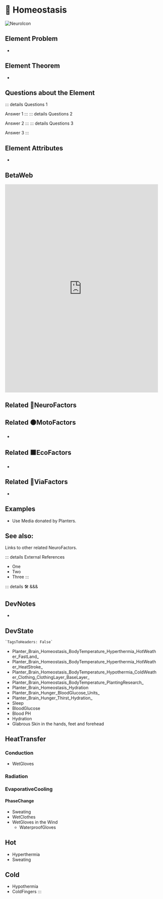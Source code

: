 
# 💜 <neuro>Homeostasis</neuro>

![NeuroIcon](/Neuro/Neuro_Icon.png)

## Element Problem

-

## Element Theorem

-

## Questions about the Element

::: details Questions 1

Answer 1
:::
::: details Questions 2

Answer 2
:::
::: details Questions 3

Answer 3
:::

## Element Attributes

-

## BetaWeb

<iframe
    width="100%"
    height="684"
    frameborder="0"
    src="https://observablehq.com/embed/@d3/force-directed-graph/2?cells=chart"
></iframe>

## Related 💜<neuro>NeuroFactors</neuro>

## Related 🟠<moto>MotoFactors</moto>

-

## Related 🟩<eco>EcoFactors</eco>

-

## Related 🔻<via>ViaFactors</via>

-

## Examples

- Use Media donated by Planters.

## See also:

Links to other related NeuroFactors.

::: details External References

- One
- Two
- Three
:::

::: details 🛠 <dev>&&&</dev>

## DevNotes

-

## DevState

```py
`TagsToHeaders: False`
```

- Planter_Brain_Homeostasis_BodyTemperature_Hyperthermia_HotWeather_FastLand_
- Planter_Brain_Homeostasis_BodyTemperature_Hyperthermia_HotWeather_HeatStroke_
- Planter_Brain_Homeostasis_BodyTemperature_Hypothermia_ColdWeather_Clothing_ClothingLayer_BaseLayer_
- Planter_Brain_Homeostasis_BodyTemperature_PlantingResearch_
- Planter_Brain_Homeostasis_Hydration
- Planter_Brain_Hunger_BloodGlucose_Units_
- Planter_Brain_Hunger_Thirst_Hydration_
- Sleep
- BloodGlucose
- Blood PH
- Hydration
- Glabrous Skin in the hands, feet and forehead

## HeatTransfer

### Conduction

- WetGloves

### Radiation

### EvaporativeCooling

#### PhaseChange

- Sweating
- WetClothes
- WetGloves in the Wind
    - WaterproofGloves

## Hot

- Hyperthermia
- Sweating

## Cold

- Hypothermia
- ColdFingers
:::
